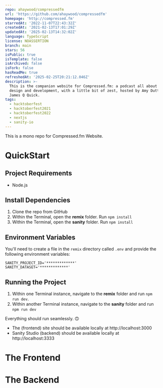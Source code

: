 ```yaml
---
repo: ahaywood/compressedfm
url: 'https://github.com/ahaywood/compressedfm'
homepage: 'http://compressed.fm'
starredAt: '2022-11-07T22:43:32Z'
createdAt: '2021-02-13T17:01:29Z'
updatedAt: '2025-02-13T14:32:02Z'
language: TypeScript
license: NOASSERTION
branch: main
stars: 56
isPublic: true
isTemplate: false
isArchived: false
isFork: false
hasReadMe: true
refreshedAt: '2025-02-25T20:21:12.046Z'
description: >-
  This is the companion website for Compressed.fm: a podcast all about web
  design and development, with a little bit of zest, hosted by Amy Dutton and
  James Q Quick.
tags:
  - hacktoberfest
  - hacktoberfest2021
  - hacktoberfest2022
  - nextjs
  - sanity-io
---
```


This is a mono repo for Compressed.fm Website.

# QuickStart

## Project Requirements
* Node.js

## Install Dependencies
1. Clone the repo from GitHub
2. Within the Terminal, open the **remix** folder. Run `npm install`
3. Within the Terminal, open the **sanity** folder. Run `npm install`

## Environment Variables
You'll need to create a file in the `remix` directory called `.env` and provide the following environment variables:

```
SANITY_PROJECT_ID='*************'
SANITY_DATASET='*************'
```

## Running the Project
1. Within one Terminal instance, navigate to the **remix** folder and run `npm run dev`.
2. Within another Terminal instance, navigate to the **sanity** folder and run `npm run dev`

Everything should run seamlessly. 🙃
* The (frontend) site should be available locally at http://localhost:3000
* Sanity Studio (backend) should be available locally at http://localhost:3333

# The Frontend


# The Backend
